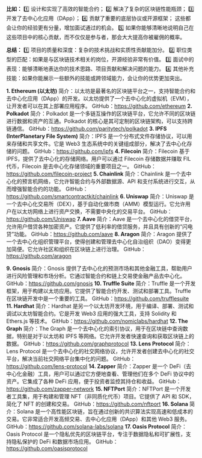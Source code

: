 
 **比如：**
1️⃣ 设计和实现了高效的智能合约；
2️⃣ 解决了复杂的区块链性能瓶颈；
3️⃣ 开发了去中心化应用（DApp）；
4️⃣ 贡献了重要的底层协议或开源框架； 这些都会让你的经验更有分量，增加面试通过的机会。
5️⃣ 如果你能够清晰地说明自己在这些项目中的核心贡献，而不仅仅是参与者，那会大大提高你被雇佣的概率。

**总结：**
1️⃣ 项目的质量和深度：复杂的技术挑战和实质性贡献能加分。
2️⃣ 职位类型的匹配：如果是与区块链技术相关的岗位，开源经验非常有价值。
3️⃣ 面试中的表现：能够清晰地表达你的技术思路、项目贡献和解决问题的能力。
4️⃣ 其他补充技能：如果你能展示一些额外的技能或跨领域能力，会让你的优势更加突出。

**1. Ethereum (以太坊)**
简介：以太坊是最著名的区块链平台之一，支持智能合约和去中心化应用（DApp）的开发。以太坊提供了一个去中心化的虚拟机（EVM），让开发者可以在其上部署应用程序。
GitHub：https://github.com/ethereum
**2. Polkadot**
简介：Polkadot 是一个多链互操作的区块链平台，它允许不同的区块链进行数据和资产的互通。Polkadot 的核心是其可定制的区块链架构，可以支持跨链通信。
GitHub：https://github.com/paritytech/polkadot
**3. IPFS (InterPlanetary File System)**
简介：IPFS 是一个分布式文件存储协议，可以用来存储和共享文件。它是 Web3 生态系统中的关键组成部分，解决了去中心化存储的问题。
GitHub：https://github.com/ipfs
**4. Filecoin**
简介：Filecoin 基于 IPFS，提供了去中心化的存储网络。用户可以通过 Filecoin 存储数据并赚取 FIL 代币，Filecoin 是去中心化存储领域的重要项目之一。
GitHub：https://github.com/filecoin-project
**5. Chainlink**
简介：Chainlink 是一个去中心化的预言机网络，它允许智能合约与外部数据源、API 和支付系统进行交互，从而增强智能合约的功能。
GitHub：https://github.com/smartcontractkit/chainlink
**6. Uniswap**
简介：Uniswap 是一个去中心化交易所（DEX），基于自动化做市商（AMM）模型运行。它允许用户在以太坊网络上进行资产交换，不需要中央化的交易平台。
GitHub：https://github.com/Uniswap
**7. Aave**
简介：Aave 是一个去中心化的借贷平台，允许用户借贷各种加密资产。它提供了低利率的借贷服务，并且具有创新的“闪电贷”功能。
GitHub：https://github.com/aave
**8. Aragon**
简介：Aragon 提供了一个去中心化组织管理平台，使得创建和管理去中心化自治组织（DAO）变得更加简便。它允许社区和组织在区块链上进行治理。
GitHub：https://github.com/aragon

**9. Gnosis**
简介：Gnosis 提供了去中心化的预测市场和其他金融工具，帮助用户进行风险管理和市场分析。它通过智能合约和链上交易使金融产品去中心化。
GitHub：https://github.com/gnosis
**10. Truffle Suite**
简介：Truffle 是一个开发框架，用于构建以太坊应用。它提供了智能合约开发、测试和部署工具。Truffle 在区块链开发中是一个重要的工具。
GitHub：https://github.com/trufflesuite
**11. Hardhat**
简介：Hardhat 是另一个以太坊开发环境，用于编译、部署、测试和调试以太坊智能合约。它是开发 Web3 应用的强大工具，支持 Solidity 和 Ethers.js 等技术。
GitHub：https://github.com/nomiclabs/hardhat
**12. The Graph**
简介：The Graph 是一个去中心化的索引协议，用于在区块链中查询数据，特别是对于以太坊和 IPFS 等网络。它允许开发者快速查询和获取区块链上的数据。
GitHub：https://github.com/graphprotocol
**13. Lens Protocol**
简介：Lens Protocol 是一个去中心化的社交网络协议，允许开发者创建去中心化的社交平台，解决当前社交网络平台集中化的问题。
GitHub：https://github.com/lens-protocol
**14. Zapper**
简介：Zapper 是一个 DeFi（去中心化金融）工具，用户可以通过它方便地查看、管理他们在多个 DeFi 协议中的资产。它集成了各种 DeFi 应用，便于投资者监控其持仓和收益。
GitHub：https://github.com/zapper-network
**15. NFTPort**
简介：NFTPort 是一个开发者工具集，用于构建和管理 NFT（非同质化代币）项目。它提供了 API 和 SDK，简化了 NFT 的创建和交易。
GitHub：https://github.com/nftport
**16. Solana**
简介：Solana 是一个高性能区块链，旨在通过创新的共识算法实现高速和低成本的交易。它非常适合开发高频交易、去中心化应用（DApp）和其他 Web3 服务。
GitHub：https://github.com/solana-labs/solana
**17. Oasis Protocol**
简介：Oasis Protocol 是一个隐私优先的区块链平台，专注于数据隐私和可扩展性，支持隐私保护的 DeFi 和数据市场应用。
GitHub：https://github.com/oasisprotocol